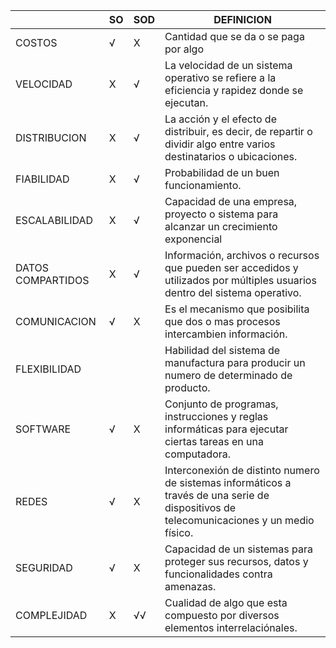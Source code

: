 |                   | SO  | SOD | DEFINICION                                                                                                                               |
| ----------------- | --- | --- | ---------------------------------------------------------------------------------------------------------------------------------------- |
| COSTOS            | √   | X   | Cantidad que se da o se paga por algo                                                                                                    |
| VELOCIDAD         | X   | √   | La velocidad de un sistema operativo se refiere a la eficiencia y rapidez donde se ejecutan.                                             |
| DISTRIBUCION      | X   | √   | La acción y el efecto de distribuir, es decir, de repartir o dividir algo entre varios destinatarios o ubicaciones.                      |
| FIABILIDAD        | X   | √   | Probabilidad de un buen funcionamiento.                                                                                                  |
| ESCALABILIDAD     | X   | √   | Capacidad de una empresa, proyecto o sistema para alcanzar un crecimiento exponencial                                                    |
| DATOS COMPARTIDOS | X   | √   | Información, archivos o recursos que pueden ser accedidos  y utilizados por múltiples usuarios dentro del sistema operativo.             |
| COMUNICACION      | √   | X   | Es el mecanismo que posibilita que dos o mas procesos intercambien información.                                                          |
| FLEXIBILIDAD      |     |     | Habilidad del sistema de manufactura para producir un numero de determinado de producto.                                                 |
| SOFTWARE          | √   | X   | Conjunto de programas, instrucciones y reglas informáticas para ejecutar ciertas tareas en una computadora.                              |
| REDES             | √   | X   | Interconexión de distinto numero de sistemas informáticos a través de una serie de dispositivos de telecomunicaciones y un medio físico. |
| SEGURIDAD         | √   | X   | Capacidad de un sistemas para proteger sus recursos, datos y funcionalidades contra amenazas.                                            |
| COMPLEJIDAD       | X   | √√  | Cualidad de algo que esta compuesto por diversos elementos interrelaciónales.                                                            |
